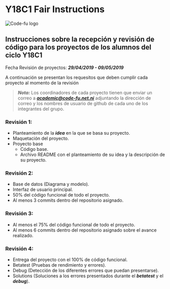 # Y18C1 Fair Instructions

![Code-fu logo](https://fundacionuno.org/wp-content/uploads/2016/03/Code-FU-393.36x186.svg)

## Instrucciones sobre la recepción y revisión de código para los proyectos de los alumnos del ciclo Y18C1

Fecha Revisión de proyectos: ***29/04/2019 - 09/05/2019***

A continuación se presentan los requesitos que deben cumplir cada proyecto al momento de la revisión

> ***Nota:*** Los coordinadores de cada proyecto tienen que enviar un correo a ***academic@code-fu.net.ni*** adjuntando la dirección de correo y los nombres de usuario de github de cada uno de los integrantes del grupo.


### Revisión 1:
* Planteamiento de la ***idea*** en la que se basa su proyecto.
* Maquetación del proyecto.
* Proyecto base
  * Código base.
  * Archivo README con el planteamiento de su idea y la descripción de su proyecto.


### Revisión 2:
* Base de datos (Diagrama y modelo).
* Interfaz de usuario principal.
* 50% del código funcional de todo el proyecto.
* Al menos 3 commits dentro del repositorio asignado.


### Revisión 3:
* Al menos el 75% del código funcional de todo el proyecto.
* Al menos 6 commits dentro del repositorio asignado sobre el avance realizado.

### Revisión 4:
* Entrega del proyecto con el 100% de código funcional.
* Betatest (Pruebas de rendimiento y errores).
* Debug (Detección de los diferentes errores que puedan presentarse).
* Solutions (Soluciones a los errores presentados durante el ***betatest*** y el ***debug***).
